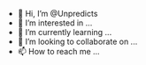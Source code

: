 - 👋 Hi, I’m @Unpredicts
- 👀 I’m interested in ...
- 🌱 I’m currently learning ...
- 💞️ I’m looking to collaborate on ...
- 📫 How to reach me ...

<!---
Unpredicts/Unpredicts is a ✨ special ✨ repository because its `README.md` (this file) appears on your GitHub profile.
You can click the Preview link to take a look at your changes.
--->
